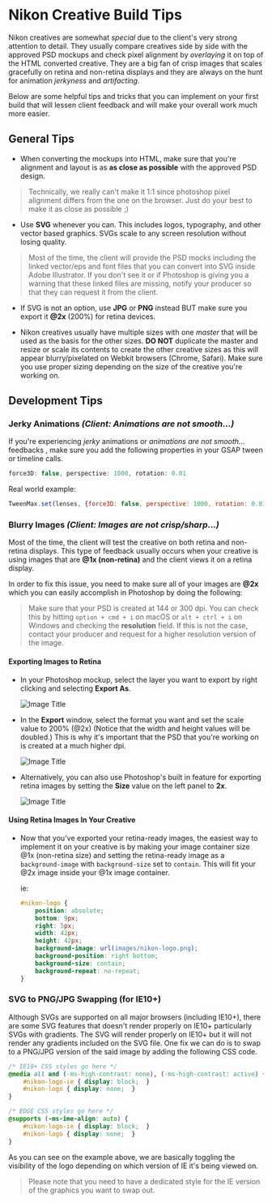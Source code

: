 # Nikon Creative Build Tips
Nikon creatives are somewhat *special*  due to the client's very strong attention to detail. They usually compare creatives side by side with the approved PSD mockups and check pixel alignment by *overlaying* it on top of the HTML converted creative. They are a big fan of crisp images that scales gracefully on retina and non-retina displays and they are always on the hunt for animation *jerkyness* and *artifacting*.

Below are some helpful tips and tricks that you can implement on your first build that will lessen client feedback and will make your overall work much more easier.

## General Tips

- When converting the mockups into HTML, make sure that you're alignment and layout is as **as close as possible** with the approved PSD design.

> Technically, we really can't make it 1:1 since photoshop pixel alignment differs from the one on the browser. Just do your best to make it as close as possible ;)

- Use **SVG** whenever you can. This includes logos, typography, and other vector based graphics. SVGs scale to any screen resolution without losing quality. 

> Most of the time, the client will provide the PSD mocks including the linked vector/eps and font files that you can convert into SVG inside Adobe Illustrator. If you don't see it or if Photoshop is giving you a warning that these linked files are missing, notify your producer so that they can request it from the client.

- If SVG is not an option, use **JPG** or **PNG** instead BUT make sure you export it **@2x**  (200%) for retina devices.

- Nikon creatives usually have multiple sizes with one *master* that will be used as the basis for the other sizes. **DO NOT** duplicate the master and resize or scale its contents to create the other creative sizes as this will appear blurry/pixelated on Webkit browsers (Chrome, Safari). Make sure you use proper sizing depending on the size of the creative you're working on.

## Development Tips

### Jerky Animations *(Client: Animations are not smooth...)* 
If you're experiencing *jerky* animations or *animations are not smooth...* feedbacks , make sure you add the following properties in your GSAP tween or timeline calls.

```javascript
force3D: false, perspective: 1000, rotation: 0.01
```

Real world example:

```javascript
TweenMax.set(lenses, {force3D: false, perspective: 1000, rotation: 0.01, autoAlpha: 0, y: 10});
```

### Blurry Images *(Client: Images are not crisp/sharp...)* 
Most of the time, the client will test the creative on both retina and non-retina displays. This type of feedback usually occurs when your creative is using images that are **@1x (non-retina)** and the client views it on a retina display.

In order to fix this issue, you need to make sure all of your images are **@2x** which you can easily accomplish in Photoshop by doing the following:

> Make sure that your PSD is created at 144 or 300 dpi. You can check this by hitting `option + cmd + i` on macOS or `alt + ctrl + i` on Windows and checking the **resolution**  field. If this is not the case, contact your producer and request for a higher resolution version of the image.

#### Exporting Images to Retina
- In your Photoshop mockup, select the layer you want to export by right clicking and selecting **Export As**.

	![Image Title](https://i.imgur.com/Yla7XJe.jpg) 

- In the **Export** window, select the format you want and set the scale value to 200% (@2x) (Notice that the width and height values will be doubled.) This is why it's important that the PSD that you're working on is created at a much higher dpi.

	![Image Title](https://i.imgur.com/0dDRr8b.png) 

- Alternatively, you can also use Photoshop's built in feature for exporting retina images by setting the **Size** value on the left panel to **2x**.

	![Image Title](https://i.imgur.com/whcQCm2.png) 

#### Using Retina Images In Your Creative
- Now that you've exported your retina-ready images, the easiest way to implement it on your creative is by making your image container size @1x (non-retina size) and setting the retina-ready image as a `background-image` with `background-size` set to `contain`. This will fit your @2x image inside your @1x image container.

	ie:

	```css
	#nikon-logo {
	    position: absolute;
	    bottom: 9px;
	    right: 5px;
	    width: 42px;
	    height: 42px;
	    background-image: url(images/nikon-logo.png);
	    background-position: right bottom;
	    background-size: contain;
	    background-repeat: no-repeat;
	}
	```

### SVG to PNG/JPG Swapping (for IE10+)
Although SVGs are supported on all major browsers (including IE10+), there are some SVG features that doesn't render properly on IE10+ particularly SVGs with gradients. The SVG will render properly on IE10+ but it will not render any gradients included on the SVG file. One fix we can do is to swap to a PNG/JPG version of the said image by adding the following CSS code.

```css
/* IE10+ CSS styles go here */
@media all and (-ms-high-contrast: none), (-ms-high-contrast: active) {
    #nikon-logo-ie { display: block;  }
    #nikon-logo { display: none;  }
}

/* EDGE CSS styles go here */
@supports (-ms-ime-align: auto) {
    #nikon-logo-ie { display: block;  }
    #nikon-logo { display: none;  }
}
```

As you can see on the example above, we are basically toggling the visibility of the logo depending on which version of IE it's being viewed on.

> Please note that you need to have a dedicated style for the IE version of the graphics you want to swap out.



